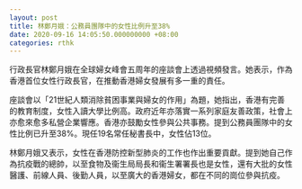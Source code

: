 ```yaml
---
layout: post
title: 林鄭月娥：公務員團隊中的女性比例升至38%
date: 2020-09-16 14:05:50.000000000 +08:00
categories: rthk
---
```


行政長官林鄭月娥在全球婦女峰會五周年的座談會上透過視頻發言。她表示，作為香港首位女性行政長官，在推動香港婦女發展有多一重的責任。
 
座談會以「21世紀人類消除貧困事業與婦女的作用」為題，她指出，香港有完善的教育制度，女性入讀大學比例高。政府近年亦落實一系列家庭友善政策，社會上亦愈來愈多私營企業響應。香港亦鼓勵女性參與公共事務。提到公務員團隊中的女性比例已升至38%。現任19名常任秘書長中，女性佔13位。

林鄭月娥又表示，女性在香港防控新型肺炎的工作也作出重要貢獻。提到她自己作為抗疫戰的總帥，以至食物及衞生局局長和衞生署署長也是女性，還有大批的女性醫護、前線人員、後勤人員，以至廣大的香港婦女，都在不同的崗位參與抗疫。
